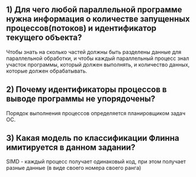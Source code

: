 ## 1) Для чего любой параллельной программе нужна информация о количестве запущенных процессов(потоков) и идентификатор текущего объекта?

Чтобы знать на сколько частей должны быть разделены данные для параллельной обработки, и чтобы каждый параллельный процесс знал участок программы, который должен выполнять, и количество данных, которые должен обрабатывать.

## 2) Почему идентификаторы процессов в выводе программы не упорядочены?

Порядок выполнения процессов определяется планировщиком задач ОС.

## 3) Какая модель по классификации Флинна имитируется в данном задании?

SIMD - каждый процесс получает одинаковый код, при этом получает разные данные (в виде своего номера своего ранга)
